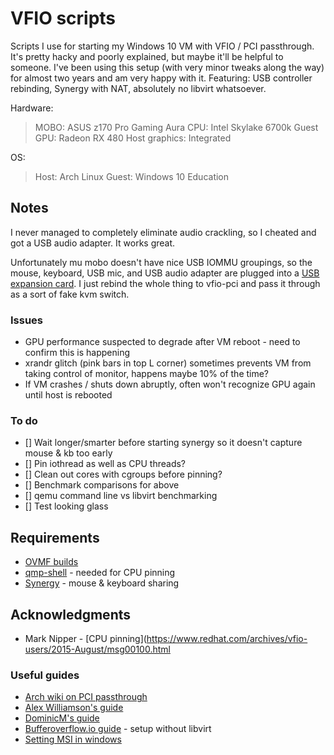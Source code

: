 # VFIO scripts

Scripts I use for starting my Windows 10 VM with VFIO / PCI passthrough. It's pretty hacky and poorly explained, but maybe it'll be helpful to someone. I've been using this setup (with very minor tweaks along the way) for almost two years and am very happy with it. Featuring: USB controller rebinding, Synergy with NAT, absolutely no libvirt whatsoever.

Hardware:
> MOBO: ASUS z170 Pro Gaming Aura
> CPU: Intel Skylake 6700k
> Guest GPU: Radeon RX 480
> Host graphics: Integrated

OS:
> Host: Arch Linux
> Guest: Windows 10 Education

## Notes
I never managed to completely eliminate audio crackling, so I cheated and got a USB audio adapter. It works great.

Unfortunately mu mobo doesn't have nice USB IOMMU groupings, so the mouse, keyboard, USB mic, and USB audio adapter are plugged into a [USB expansion card](https://www.amazon.com/Mailiya-Expansion-Superspeed-Connector-Desktops/dp/B01G86538S). I just rebind the whole thing to vfio-pci and pass it through as a sort of fake kvm switch.

### Issues
- GPU performance suspected to degrade after VM reboot - need to confirm this is happening
- xrandr glitch (pink bars in top L corner) sometimes prevents VM from taking control of monitor, happens maybe 10% of the time?
- If VM crashes / shuts down abruptly, often won't recognize GPU again until host is rebooted

### To do
- [] Wait longer/smarter before starting synergy so it doesn't capture mouse & kb too early
- [] Pin iothread as well as CPU threads?
- [] Clean out cores with cgroups before pinning?
- [] Benchmark comparisons for above
- [] qemu command line vs libvirt benchmarking
- [] Test looking glass

## Requirements

* [OVMF builds](https://www.kraxel.org/repos/)
* [qmp-shell](https://github.com/qemu/qemu/blob/master/scripts/qmp/qmp-shell) - needed for CPU pinning
* [Synergy](https://symless.com/synergy) - mouse & keyboard sharing

## Acknowledgments

* Mark Nipper - [CPU pinning](https://www.redhat.com/archives/vfio-users/2015-August/msg00100.html

### Useful guides

* [Arch wiki on PCI passthrough](https://wiki.archlinux.org/index.php/PCI_passthrough_via_OVMF)
* [Alex Williamson's guide](https://vfio.blogspot.com/2015/05/vfio-gpu-how-to-series-part-1-hardware.html)
* [DominicM's guide](http://dominicm.com/gpu-passthrough-qemu-arch-linux/)
* [Bufferoverflow.io guide](https://bufferoverflow.io/gpu-passthrough/) - setup without libvirt
* [Setting MSI in windows](http://forums.guru3d.com/showthread.php?t=378044)
